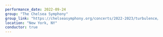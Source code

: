 ```yaml
---
performance_date: 2022-09-24
group: "The Chelsea Symphony"
group_link: "https://chelseasymphony.org/concerts/2022-2023/turbulence/"
location: "New York, NY"
conductor: true
---
```

